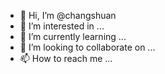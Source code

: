 - 👋 Hi, I’m @changshuan
- 👀 I’m interested in ...
- 🌱 I’m currently learning ...
- 💞️ I’m looking to collaborate on ...
- 📫 How to reach me ...

<!---
changshuan/changshuan is a ✨ special ✨ repository because its `README.md` (this file) appears on your GitHub profile.
You can click the Preview link to take a look at your changes.
--->
